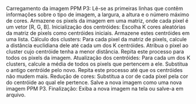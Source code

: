 Carregamento da imagem PPM P3:
Lê-se as primeiras linhas que contêm informações sobre o tipo de imagem, a largura, a altura e o número máximo de cores.
Armazene os pixels da imagem em uma matriz, onde cada pixel é um vetor [R, G, B].
Inicialização dos centróides:
Escolha K cores aleatórias da matriz de pixels como centróides iniciais.
Armazene estes centróides em uma lista.
Cálculo dos clusters:
Para cada pixel da matriz de pixels, calcule a distância euclidiana dele até cada um dos K centróides.
Atribua o pixel ao cluster cujo centróide tenha a menor distância.
Repita este processo para todos os pixels da imagem.
Atualização dos centróides:
Para cada um dos K clusters, calcule a média de todos os pixels que pertencem a ele.
Substitua o antigo centróide pelo novo.
Repita este processo até que os centróides não mudem mais.
Redução de cores:
Substitua a cor de cada pixel pela cor do centróide ao qual ele pertence.
Salve a nova imagem como uma nova imagem PPM P3.
Finalização:
Exiba a nova imagem na tela ou salve-a em arquivo.
